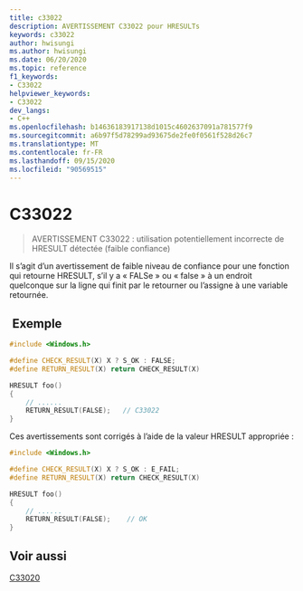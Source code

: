 ```yaml
---
title: c33022
description: AVERTISSEMENT C33022 pour HRESULTs
keywords: c33022
author: hwisungi
ms.author: hwisungi
ms.date: 06/20/2020
ms.topic: reference
f1_keywords:
- C33022
helpviewer_keywords:
- C33022
dev_langs:
- C++
ms.openlocfilehash: b14636183917138d1015c4602637091a781577f9
ms.sourcegitcommit: a6b97f5d78299ad93675de2fe0f0561f528d26c7
ms.translationtype: MT
ms.contentlocale: fr-FR
ms.lasthandoff: 09/15/2020
ms.locfileid: "90569515"
---
```

# <a name="c33022"></a>C33022

> AVERTISSEMENT C33022 : utilisation potentiellement incorrecte de HRESULT détectée (faible confiance)

Il s’agit d’un avertissement de faible niveau de confiance pour une fonction qui retourne HRESULT, s’il y a « FALSe » ou « false » à un endroit quelconque sur la ligne qui finit par le retourner ou l’assigne à une variable retournée.

## <a name="example"></a> Exemple

```cpp
#include <Windows.h>

#define CHECK_RESULT(X) X ? S_OK : FALSE;
#define RETURN_RESULT(X) return CHECK_RESULT(X)

HRESULT foo()
{
    // ......
    RETURN_RESULT(FALSE);   // C33022
}
```

Ces avertissements sont corrigés à l’aide de la valeur HRESULT appropriée :
```cpp
#include <Windows.h>

#define CHECK_RESULT(X) X ? S_OK : E_FAIL;
#define RETURN_RESULT(X) return CHECK_RESULT(X)

HRESULT foo()
{
    // ......
    RETURN_RESULT(FALSE);    // OK
}
```

## <a name="see-also"></a>Voir aussi

[C33020](/cpp/code-quality/c33020)
